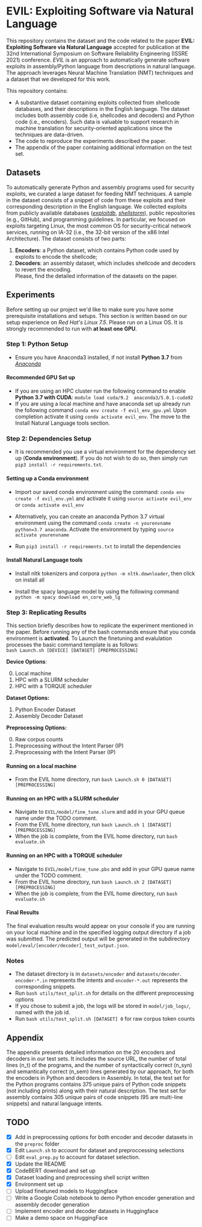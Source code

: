 # EVIL: Exploiting Software via Natural Language

This repository contains the dataset and the code related to the paper **EVIL: Exploiting Software via Natural Language** accepted for publication at the 32nd International Symposium on Software Reliability Engineering (ISSRE 2021) conference. 
*EVIL* is an approach to automatically generate software exploits in assembly/Python language from descriptions in natural language. The approach leverages Neural Machine Translation (NMT) techniques and a dataset that we developed for this work. 

This repository contains:
* A substantive dataset containing exploits collected from shellcode databases, and their descriptions in the English language. The dataset includes both assembly code (i.e, shellcodes and decoders) and Python code (i.e., encoders). Such data is valuable to support research in machine translation for security-oriented applications since the techniques are data-driven. 
* The code to reproduce the experiments described the paper.
* The appendix of the paper containing additional information on the test set.


## Datasets
To automatically generate Python and assembly programs used for security exploits, we curated a large dataset for feeding NMT techniques. A sample in the dataset consists of a snippet of code from these exploits and their corresponding description in the English language.
We collected exploits from publicly available databases ([*exploitdb*](https://www.exploit-db.com/), [*shellstorm*](http://shell-storm.org/shellcode/)), public repositories (e.g., GitHub), and programming guidelines. In particular, we focused on exploits targeting Linux, the most common OS for security-critical network services, running on IA-32 (i.e., the 32-bit version of the x86 Intel Architecture). The dataset consists of two parts: 
1. **Encoders**: a Python dataset, which contains Python code used by exploits to encode the shellcode;
2. **Decoders**: an assembly dataset, which includes shellcode and decoders to revert the encoding.  
Please, find the detailed information of the datasets on the paper. 


## Experiments
Before setting up our project we'd like to make sure you have some prerequisite installations and setups.
This section is written based on our setup experience on *Red Hat's Linux 7.5*. Please run on a Linux OS. It is strongly recommended to run with **at least one GPU**.

### Step 1: Python Setup
 * Ensure you have Anaconda3 installed, if not install **Python 3.7** from [*Anaconda*](https://www.anaconda.com/download/)

#### Recommended GPU Set up
* If you are using an HPC cluster run the following command to enable **Python 3.7 with CUDA**: `module load cuda/9.2  anaconda3/5.0.1-cuda92`
* If you are using a local machine and have anaconda set up already run the following command `conda env create -f evil_env_gpu.yml` Upon completion activate it using `conda activate evil_env`. The move to the Install Natural Language tools section.


### Step 2: Dependencies Setup
* It is recommended you use a virtual environment for the dependency set up (**Conda environment**). If you do not  wish to do so, then simply run ``pip3 install -r requirements.txt``.

#### Setting up a Conda environment
* Import our saved conda environment using the command: ``conda env create -f evil_env.yml`` and activate it using ``source activate evil_env`` or ``conda activate evil_env``

* Alternatively, you can create an anaconda Python 3.7 virtual environment using the command ``conda create -n yourenvname python=3.7 anaconda``.  Activate the environment by typing ``source activate yourenvname``

* Run ``pip3 install -r requirements.txt`` to install the dependencies

#### Install Natural Language tools
* Install nltk tokenizers and corpora ``python -m nltk.downloader``, then click on install all

* Install the spacy language model by using the following command ``python -m spacy download en_core_web_lg``
   

### Step 3: Replicating Results
This  section briefly describes how to replicate the experiment mentioned in the paper. Before running any of the bash commands ensure that you conda environment is **activated**.
To Launch the finetuning and evalulation processes the basic command template is as follows: <br>
``bash Launch.sh [DEVICE] [DATASET] [PREPROCESSING]``<br>

**Device Options**:

0. Local machine
1. HPC with a SLURM scheduler
2. HPC with a TORQUE scheduler

**Dataset Options:** 
1.  Python Encoder Dataset
2.  Assembly Decoder Dataset

**Preprocessing Options:**

0. Raw corpus counts
1. Preprocessing without the Intent Parser (IP)
2. Preprocessing with the Intent Parser (IP)

#### Running on a local machine
* From the EVIL home directory, run ``bash Launch.sh 0 [DATASET] [PREPROCESSING]``

#### Running on an HPC with a SLURM scheduler
* Navigate to ``EVIL/model/fine_tune.slurm`` and add in your GPU queue name under the TODO comment.
* From the EVIL home directory, run ``bash Launch.sh 1 [DATASET] [PREPROCESSING]``
* When the job is complete, from the EVIL home directory, run ``bash evaluate.sh``

#### Running on an HPC with a TORQUE scheduler
* Navigate to ``EVIL/model/fine_tune.pbs`` and add in your GPU queue name under the TODO comment.
* From the EVIL home directory, run ``bash Launch.sh 2 [DATASET] [PREPROCESSING]``
* When the job is complete, from the EVIL home directory, run ``bash evaluate.sh``

#### Final Results
The final evaluation results would appear on your console if you are running on your local machine and in the specified logging output directory if a job was submitted.
The predicted output will be generated in the subdirectory ``model/eval/[encoder/decoder]_test_output.json``.
 
### Notes
* The dataset directory is in ``datasets/encoder`` and ``datasets/decoder``. ``encoder-*.in`` represents the intents and ``encoder-*.out`` represents the corresponding snippets. 
* Run ``bash utils/test_split.sh`` for details on the different preprocessing options
* If you chose to submit a job, the logs will be stored in ``model/job_logs/``, named with the job id.
* Run ``bash utils/test_split.sh [DATASET] 0`` for raw corpus token counts

## Appendix
The appendix presents detailed information on the 20 encoders and decoders in our test sets.
It includes the source URL, the number of total lines (n_t) of the programs, and the number of syntactically correct (n_syn) and semantically correct (n_sem) lines generated by our approach, for both the encoders in Python and decoders in Assembly. 
In total, the test set for the Python programs contains 375 unique pairs of Python code snippets (not including prints) along with their natural description. The test set for assembly contains 305 unique pairs of code snippets (95 are multi-line snippets) and natural language intents.

## TODO
- [x] Add in preprocessing options for both encoder and decoder datasets in the ``preproc`` folder
- [x] Edit `Launch.sh` to account for dataset and preproccessing selections
- [ ] Edit `eval_prep.py` to account for dataset selection.
- [x] Update the README
- [x] CodeBERT download and set up
- [x] Dataset loading and preprocessing shell script written
- [x] Environment set up
- [ ] Upload finetuned models to Huggingface
- [ ] Write a Google Colab notebook to demo Python encoder generation and assembly decoder generation
- [ ] Implement encoder and decoder datasets in Huggingface
- [ ] Make a demo space on HuggingFace
